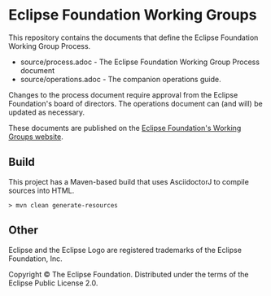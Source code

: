 # Eclipse Foundation Working Groups

This repository contains the documents that define the Eclipse Foundation Working Group Process.

* source/process.adoc - The Eclipse Foundation Working Group Process document
* source/operations.adoc - The companion operations guide.

Changes to the process document require approval from the Eclipse Foundation's board of directors. The operations document can (and will) be updated as necessary.

These documents are published on the [Eclipse Foundation's Working Groups website](https://www.eclipse.org/org/workinggroups/about.php).

## Build

This project has a Maven-based build that uses AsciidoctorJ to compile sources into HTML.

    > mvn clean generate-resources

## Other

Eclipse and the Eclipse Logo are registered trademarks of the Eclipse Foundation, Inc.

Copyright &copy; The Eclipse Foundation. Distributed under the terms of the Eclipse Public License 2.0.